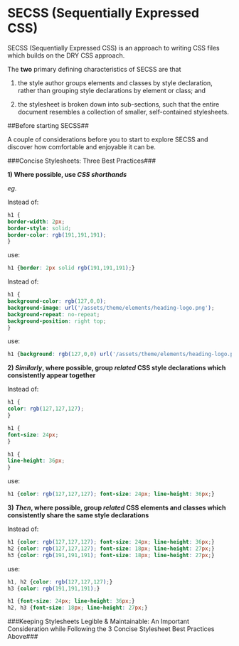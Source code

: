 # SECSS (Sequentially Expressed CSS)
SECSS (Sequentially Expressed CSS) is an approach to writing CSS files which builds on the DRY CSS approach.

The **two** primary defining characteristics of SECSS are that

1. the style author groups elements and classes by style declaration, rather than grouping style declarations by element or class; and

2. the stylesheet is broken down into sub-sections, such that the entire document resembles a collection of smaller, self-contained stylesheets.

##Before starting SECSS##

A couple of considerations before you to start to explore SECSS and discover how comfortable and enjoyable it can be. 

###Concise Stylesheets: Three Best Practices###

**1) Where possible, use *CSS shorthands***

*eg.*

Instead of:

``` css
h1 {
border-width: 2px;
border-style: solid;
border-color: rgb(191,191,191);
}
```

use:

``` css
h1 {border: 2px solid rgb(191,191,191);}
```

Instead of:

``` css
h1 {
background-color: rgb(127,0,0);
background-image: url('/assets/theme/elements/heading-logo.png');
background-repeat: no-repeat;
background-position: right top;
}
```

use:

``` css
h1 {background: rgb(127,0,0) url('/assets/theme/elements/heading-logo.png') no-repeat right top;}
```


**2) *Similarly*, where possible, group *related* CSS style declarations which consistently appear together**

Instead of:

``` css
h1 {
color: rgb(127,127,127);
}

h1 {
font-size: 24px;
}

h1 {
line-height: 36px;
}
```

use:

``` css
h1 {color: rgb(127,127,127); font-size: 24px; line-height: 36px;}
```

**3) *Then*, where possible, group *related* CSS elements and classes which consistently share the same style declarations**

Instead of:

``` css
h1 {color: rgb(127,127,127); font-size: 24px; line-height: 36px;}
h2 {color: rgb(127,127,127); font-size: 18px; line-height: 27px;}
h3 {color: rgb(191,191,191); font-size: 18px; line-height: 27px;}
```

use:

``` css
h1, h2 {color: rgb(127,127,127);}
h3 {color: rgb(191,191,191);}

h1 {font-size: 24px; line-height: 36px;}
h2, h3 {font-size: 18px; line-height: 27px;}

```

###Keeping Stylesheets Legible & Maintainable: An Important Consideration while Following the 3 Concise Stylesheet Best Practices Above###
